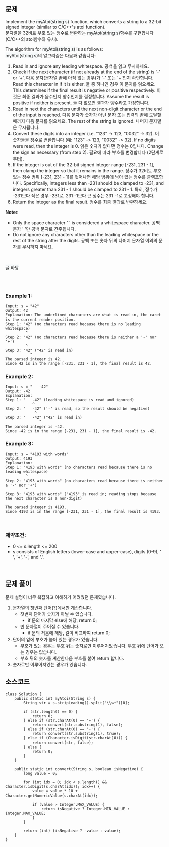 ## 문제
Implement the <span style='background-color:#f6f9fa'>myAtoi(string s)</span> function, which converts a string to a 32-bit signed integer (similar to C/C++'s atoi function).  
문자열을 32비트 부호 있는 정수로 변환하는 <span style='background-color:#f6f9fa'>myAtoi(string s)</span>함수를 구현합니다(C/C++의 atoi함수와 유사).  

The algorithm for <span style='background-color:#f6f9fa'>myAtoi(string s)</span> is as follows:  
<span style='background-color:#f6f9fa'>myAtoi(string s)</span>의 알고리즘은 다음과 같습니다:
1. Read in and ignore any leading whitespace. 공백을 읽고 무시하세요.
2. Check if the next character (if not already at the end of the string) is '-' or '+'. 다음 문자(문자열 끝에 아직 없는 경우)가 '-' 또는 '+'인지 확인합니다. Read this character in if it is either. 둘 중 하나인 경우 이 문자를 읽으세요. This determines if the final result is negative or positive respectively. 이것은 최종 결과가 음수인지 양수인지를 결정합니다. Assume the result is positive if neither is present. 둘 다 없으면 결과가 양수라고 가정합니다.
3. Read in next the characters until the next non-digit character or the end of the input is reached. 다음 문자가 숫자가 아닌 문자 또는 입력의 끝에 도달할 때까지 다음 문자를 읽으세요. The rest of the string is ignored. 나머지 문자열은 무시됩니다.
4. Convert these digits into an integer (i.e. "123" -> 123, "0032" -> 32). 이 숫자들을 정수로 변환합니다 (예: "123" -> 123, "0032" -> 32). If no digits were read, then the integer is 0. 읽은 숫자가 없다면 정수는 0입니다. Change the sign as necessary (from step 2). 필요에 따라 부호를 변경합니다 (2단계로부터).
5. If the integer is out of the 32-bit signed integer range [-231, 231 - 1], then clamp the integer so that it remains in the range. 정수가 32비트 부호 있는 정수 범위 [-231, 231 - 1]를 벗어나면 해당 범위에 남아 있는 정수를 클램프합니다. Specifically, integers less than -231 should be clamped to -231, and integers greater than 231 - 1 should be clamped to 231 - 1. 특히, 정수가 -231보다 작은 경우 -231로, 231 -1보다 큰 정수는 231 -1로 고정해야 합니다.
6. Return the integer as the final result. 정수를 최종 결과로 반환하세요.

<b>Note:</b>: 
- Only the space character ' ' is considered a whitespace character. 공백 문자 ' '만 공백 문자로 간주됩니다.
- Do not ignore any characters other than the leading whitespace or the rest of the string after the digits. 공백 또는 숫자 뒤의 나머지 문자열 이외의 문자를 무시하지 마세요.
<br>


<span style='background-color:#f6f9fa'> 글 바탕 </span>

<br>
<br>

### Example 1:
~~~
Input: s = "42"
Output: 42
Explanation: The underlined characters are what is read in, the caret is the current reader position. 
Step 1: "42" (no characters read because there is no leading whitespace)
         ^
Step 2: "42" (no characters read because there is neither a '-' nor '+')
         ^
Step 3: "42" ("42" is read in)
           ^
The parsed integer is 42.
Since 42 is in the range [-231, 231 - 1], the final result is 42.
~~~

### Example 2:
~~~
Input: s = "   -42"
Output: -42
Explanation:
Step 1: "   -42" (leading whitespace is read and ignored)
            ^
Step 2: "   -42" ('-' is read, so the result should be negative)
             ^
Step 3: "   -42" ("42" is read in)
               ^
The parsed integer is -42.
Since -42 is in the range [-231, 231 - 1], the final result is -42.
~~~

### Example 3:
~~~
Input: s = "4193 with words"
Output: 4193
Explanation:
Step 1: "4193 with words" (no characters read because there is no leading whitespace)
         ^
Step 2: "4193 with words" (no characters read because there is neither a '-' nor '+')
         ^
Step 3: "4193 with words" ("4193" is read in; reading stops because the next character is a non-digit)
             ^
The parsed integer is 4193.
Since 4193 is in the range [-231, 231 - 1], the final result is 4193.
~~~

<br>

### 제약조건:
- 0 <= s.length <= 200
- s consists of English letters (lower-case and upper-case), digits (0-9), ' ', '+', '-', and '.'.

<br>

## 문제 풀이
문제 설명이 너무 복잡하고 이해하기 어려웠던 문제였습니다.  
1. 문자열의 첫번째 단어(?)에서만 계산합니다.
    - 첫번째 단어가 숫자가 아닐 수 있습니다.
        - if 문의 마지막 else에 해당, return 0;
    - 빈 문자열이 주어질 수 있습니다.
        - if 문의 처음에 해당, 길이 비교하여 return 0;
2. 단어의 앞에 부호가 붙어 있는 경우가 있습니다.
    - 부호가 있는 경우는 부호 뒤는 숫자로만 이루어져있습니다. 부호 뒤에 단어가 오는 경우는 없습니다.
    - 부호 뒤의 숫자를 계산한다음 부호를 붙여 return 합니다.
3. 숫자로만 이루어져있는 경우가 있습니다.

## 소스코드
~~~
class Solution {
    public static int myAtoi(String s) {
        String str = s.stripLeading().split("\\s+")[0];

        if (str.length() == 0) {
            return 0;
        } else if (str.charAt(0) == '+') {
            return convert(str.substring(1), false);
        } else if (str.charAt(0) == '-') {
            return convert(str.substring(1), true);
        } else if (Character.isDigit(str.charAt(0))) {
            return convert(str, false);
        } else {
            return 0;
        }
    }

    public static int convert(String s, boolean isNegative) {
        long value = 0;

        for (int idx = 0; idx < s.length() && Character.isDigit(s.charAt(idx)); idx++) {
            value = value * 10 + Character.getNumericValue(s.charAt(idx));

            if (value > Integer.MAX_VALUE) {
                return isNegative ? Integer.MIN_VALUE : Integer.MAX_VALUE;
            }
        }

        return (int) (isNegative ? -value : value);
    }
}
~~~

